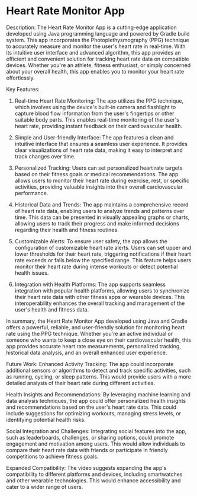 # Heart Rate Monitor App

Description:
The Heart Rate Monitor App is a cutting-edge application developed using Java programming language and powered by Gradle build system. This app incorporates the Photoplethysmography (PPG) technique to accurately measure and monitor the user's heart rate in real-time.
With its intuitive user interface and advanced algorithm, this app provides an efficient and convenient solution for tracking heart rate data on compatible devices. Whether you're an athlete, fitness enthusiast, or simply concerned about your overall health, this app enables you to monitor your heart rate effortlessly.

Key Features:
1. Real-time Heart Rate Monitoring: The app utilizes the PPG technique, which involves using the device's built-in camera and flashlight to capture blood flow information from the user's fingertips or other suitable body parts. This enables real-time monitoring of the user's heart rate, providing instant feedback on their cardiovascular health.

2. Simple and User-friendly Interface: The app features a clean and intuitive interface that ensures a seamless user experience. It provides clear visualizations of heart rate data, making it easy to interpret and track changes over time.

3. Personalized Tracking: Users can set personalized heart rate targets based on their fitness goals or medical recommendations. The app allows users to monitor their heart rate during exercise, rest, or specific activities, providing valuable insights into their overall cardiovascular performance.

4. Historical Data and Trends: The app maintains a comprehensive record of heart rate data, enabling users to analyze trends and patterns over time. This data can be presented in visually appealing graphs or charts, allowing users to track their progress and make informed decisions regarding their health and fitness routines.

5. Customizable Alerts: To ensure user safety, the app allows the configuration of customizable heart rate alerts. Users can set upper and lower thresholds for their heart rate, triggering notifications if their heart rate exceeds or falls below the specified range. This feature helps users monitor their heart rate during intense workouts or detect potential health issues.

6. Integration with Health Platforms: The app supports seamless integration with popular health platforms, allowing users to synchronize their heart rate data with other fitness apps or wearable devices. This interoperability enhances the overall tracking and management of the user's health and fitness data.

In summary, the Heart Rate Monitor App developed using Java and Gradle offers a powerful, reliable, and user-friendly solution for monitoring heart rate using the PPG technique. Whether you're an active individual or someone who wants to keep a close eye on their cardiovascular health, this app provides accurate heart rate measurements, personalized tracking, historical data analysis, and an overall enhanced user experience.

Future Work:
Enhanced Activity Tracking: The app could incorporate additional sensors or algorithms to detect and track specific activities, such as running, cycling, or sleep patterns. This would provide users with a more detailed analysis of their heart rate during different activities.

Health Insights and Recommendations: By leveraging machine learning and data analysis techniques, the app could offer personalized health insights and recommendations based on the user's heart rate data. This could include suggestions for optimizing workouts, managing stress levels, or identifying potential health risks.

Social Integration and Challenges: Integrating social features into the app, such as leaderboards, challenges, or sharing options, could promote engagement and motivation among users. This would allow individuals to compare their heart rate data with friends or participate in friendly competitions to achieve fitness goals.

Expanded Compatibility: The video suggests expanding the app's compatibility to different platforms and devices, including smartwatches and other wearable technologies. This would enhance accessibility and cater to a wider range of users.
